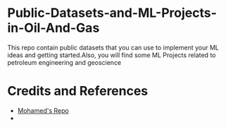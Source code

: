 # Public-Datasets-and-ML-Projects-in-Oil-And-Gas
This repo contain public datasets that you can use to implement your ML ideas and getting started.Also, you will find some ML Projects related to petroleum engineering and geoscience 


# Credits and References
- [Mohamed's Repo](https://github.com/mohamadga04/Oil-Gas-Public-Data)
-
